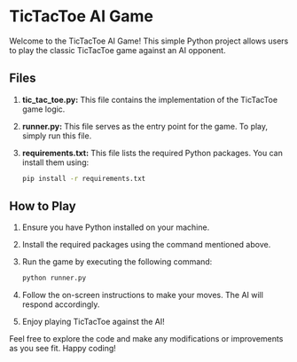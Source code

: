 # TicTacToe AI Game

Welcome to the TicTacToe AI Game! This simple Python project allows users to play the classic TicTacToe game against an AI opponent.

## Files
1. **tic_tac_toe.py:** This file contains the implementation of the TicTacToe game logic.
2. **runner.py:** This file serves as the entry point for the game. To play, simply run this file.
3. **requirements.txt:** This file lists the required Python packages. You can install them using:

    ```bash
    pip install -r requirements.txt
    ```

## How to Play
1. Ensure you have Python installed on your machine.
2. Install the required packages using the command mentioned above.
3. Run the game by executing the following command:

    ```bash
    python runner.py
    ```

4. Follow the on-screen instructions to make your moves. The AI will respond accordingly.
5. Enjoy playing TicTacToe against the AI!

Feel free to explore the code and make any modifications or improvements as you see fit. Happy coding!
